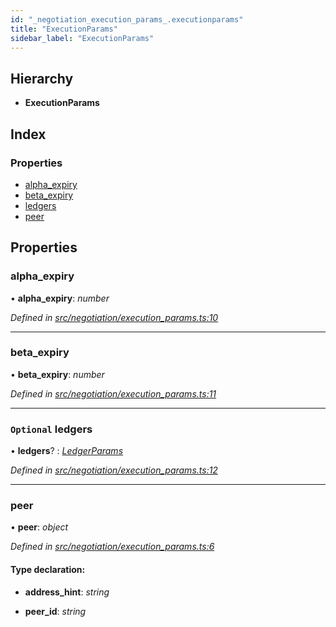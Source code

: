 ```yaml
---
id: "_negotiation_execution_params_.executionparams"
title: "ExecutionParams"
sidebar_label: "ExecutionParams"
---
```


## Hierarchy

* **ExecutionParams**

## Index

### Properties

* [alpha_expiry](_negotiation_execution_params_.executionparams.md#alpha_expiry)
* [beta_expiry](_negotiation_execution_params_.executionparams.md#beta_expiry)
* [ledgers](_negotiation_execution_params_.executionparams.md#optional-ledgers)
* [peer](_negotiation_execution_params_.executionparams.md#peer)

## Properties

###  alpha_expiry

• **alpha_expiry**: *number*

*Defined in [src/negotiation/execution_params.ts:10](https://github.com/comit-network/comit-js-sdk/blob/cef77e4/src/negotiation/execution_params.ts#L10)*

___

###  beta_expiry

• **beta_expiry**: *number*

*Defined in [src/negotiation/execution_params.ts:11](https://github.com/comit-network/comit-js-sdk/blob/cef77e4/src/negotiation/execution_params.ts#L11)*

___

### `Optional` ledgers

• **ledgers**? : *[LedgerParams](_negotiation_execution_params_.ledgerparams.md)*

*Defined in [src/negotiation/execution_params.ts:12](https://github.com/comit-network/comit-js-sdk/blob/cef77e4/src/negotiation/execution_params.ts#L12)*

___

###  peer

• **peer**: *object*

*Defined in [src/negotiation/execution_params.ts:6](https://github.com/comit-network/comit-js-sdk/blob/cef77e4/src/negotiation/execution_params.ts#L6)*

#### Type declaration:

* **address_hint**: *string*

* **peer_id**: *string*
